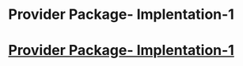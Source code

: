 <h1>Provider Package- Implentation-1 </h1>
<h1><a href= 'https://github.com/AvinandanBose/statemanagement/tree/master_2'>Provider Package- Implentation-1</a></h1>



